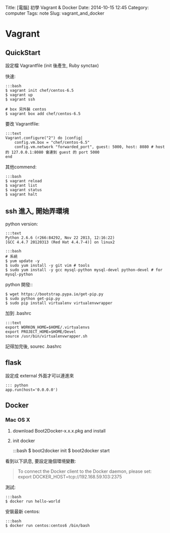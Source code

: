 Title: [電腦] 初學 Vagrant & Docker
Date: 2014-10-15 12:45
Category: computer
Tags: note
Slug: vagrant_and_docker

# Vagrant

## QuickStart

設定檔 Vagrantfile (init 後產生, Ruby synctax)

快速:

    :::bash
    $ vagrant init chef/centos-6.5
    $ vagrant up
    $ vagrant ssh
    
    # box 另外裝 centos
    $ vagrant box add chef/centos-6.5

要改 Vagrantfile:

    :::text
    Vagrant.configure("2") do |config|
        config.vm.box = "chef/centos-6.5"
        config.vm.network "forwarded_port", guest: 5000, host: 8080 # host 的 127.0.0.1:8080 會連到 guest 的 port 5000
    end

其他commend:

    :::bash
    $ vagrant reload
    $ vagrant list
    $ vagrant status
    $ vagrant halt


## ssh 進入, 開始弄環境

python version:

    :::text
    Python 2.6.6 (r266:84292, Nov 22 2013, 12:16:22) 
    [GCC 4.4.7 20120313 (Red Hat 4.4.7-4)] on linux2

    :::bash
    # 系統
    $ yum update -y
    $ sudo yum install -y git vim # tools
    $ sudo yum install -y gcc mysql-python mysql-devel python-devel # for mysql-python
    
python 開發::

    $ wget https://bootstrap.pypa.io/get-pip.py
    $ sudo python get-pip.py
    $ sudo pip install virtualenv virtualenvwrapper

加到 .bashrc

    :::text
    export WORKON_HOME=$HOME/.virtualenvs
    export PROJECT_HOME=$HOME/Devel
    source /usr/bin/virtualenvwrapper.sh

記得加完後, sourec .bashrc

## flask

設定成 external 外面才可以連進來

    ::: python
    app.run(host='0.0.0.0')


## Docker

### Mac OS X

1. download Boot2Docker-x.x.x.pkg and install
2. init docker

    :::bash
    $ boot2docker init
    $ boot2docker start

看到以下訊息, 要設定幾個環境變數:

> To connect the Docker client to the Docker daemon, please set: export DOCKER_HOST=tcp://192.168.59.103:2375

測試:

    :::bash
    $ docker run hello-world

安裝最新 centos:

    :::bash
    $ docker run centos:centos6 /bin/bash
